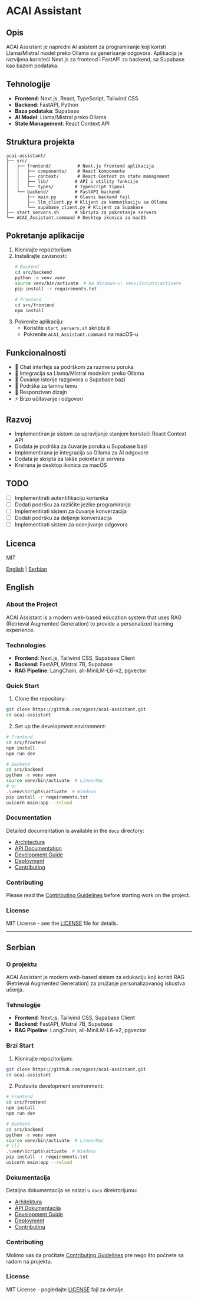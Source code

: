 # ACAI Assistant

## Opis
ACAI Assistant je napredni AI asistent za programiranje koji koristi Llama/Mistral model preko Ollama za generisanje odgovora. Aplikacija je razvijena koristeći Next.js za frontend i FastAPI za backend, sa Supabase kao bazom podataka.

## Tehnologije
- **Frontend**: Next.js, React, TypeScript, Tailwind CSS
- **Backend**: FastAPI, Python
- **Baza podataka**: Supabase
- **AI Model**: Llama/Mistral preko Ollama
- **State Management**: React Context API

## Struktura projekta
```
acai-assistant/
├── src/
│   ├── frontend/          # Next.js frontend aplikacija
│   │   ├── components/    # React komponente
│   │   ├── context/       # React Context za state management
│   │   ├── lib/          # API i utility funkcije
│   │   └── types/        # TypeScript tipovi
│   └── backend/          # FastAPI backend
│       ├── main.py       # Glavni backend fajl
│       ├── llm_client.py # Klijent za komunikaciju sa Ollama
│       └── supabase_client.py # Klijent za Supabase
├── start_servers.sh      # Skripta za pokretanje servera
└── ACAI_Assistant.command # Desktop ikonica za macOS
```

## Pokretanje aplikacije
1. Klonirajte repozitorijum
2. Instalirajte zavisnosti:
   ```bash
   # Backend
   cd src/backend
   python -m venv venv
   source venv/bin/activate  # Na Windows-u: venv\Scripts\activate
   pip install -r requirements.txt

   # Frontend
   cd src/frontend
   npm install
   ```
3. Pokrenite aplikaciju:
   - Koristite `start_servers.sh` skriptu ili
   - Pokrenite `ACAI_Assistant.command` na macOS-u

## Funkcionalnosti
- 💬 Chat interfejs sa podrškom za razmenu poruka
- 🤖 Integracija sa Llama/Mistral modelom preko Ollama
- 💾 Čuvanje istorije razgovora u Supabase bazi
- 🌙 Podrška za tamnu temu
- 🎨 Responzivan dizajn
- ⚡ Brzo učitavanje i odgovori

## Razvoj
- Implementiran je sistem za upravljanje stanjem koristeći React Context API
- Dodata je podrška za čuvanje poruka u Supabase bazi
- Implementirana je integracija sa Ollama za AI odgovore
- Dodata je skripta za lakše pokretanje servera
- Kreirana je desktop ikonica za macOS

## TODO
- [ ] Implementirati autentifikaciju korisnika
- [ ] Dodati podršku za različite jezike programiranja
- [ ] Implementirati sistem za čuvanje konverzacija
- [ ] Dodati podršku za deljenje konverzacija
- [ ] Implementirati sistem za ocenjivanje odgovora

## Licenca
MIT

[English](#english) | [Serbian](#serbian)

<a name="english"></a>
## English

### About the Project

ACAI Assistant is a modern web-based education system that uses RAG (Retrieval Augmented Generation) to provide a personalized learning experience.

### Technologies

- **Frontend**: Next.js, Tailwind CSS, Supabase Client
- **Backend**: FastAPI, Mistral 7B, Supabase
- **RAG Pipeline**: LangChain, all-MiniLM-L6-v2, pgvector

### Quick Start

1. Clone the repository:
```bash
git clone https://github.com/sgazz/acai-assistant.git
cd acai-assistant
```

2. Set up the development environment:
```bash
# Frontend
cd src/frontend
npm install
npm run dev

# Backend
cd src/backend
python -m venv venv
source venv/bin/activate  # Linux/Mac
# or
.\venv\Scripts\activate  # Windows
pip install -r requirements.txt
uvicorn main:app --reload
```

### Documentation

Detailed documentation is available in the `docs` directory:

- [Architecture](./docs/architecture/README.md)
- [API Documentation](./docs/api/README.md)
- [Development Guide](./docs/development/README.md)
- [Deployment](./docs/deployment/README.md)
- [Contributing](./docs/contributing/README.md)

### Contributing

Please read the [Contributing Guidelines](./docs/contributing/README.md) before starting work on the project.

### License

MIT License - see the [LICENSE](LICENSE) file for details.

---

<a name="serbian"></a>
## Serbian

### O projektu

ACAI Assistant je modern web-based sistem za edukaciju koji koristi RAG (Retrieval Augmented Generation) za pružanje personalizovanog iskustva učenja.

### Tehnologije

- **Frontend**: Next.js, Tailwind CSS, Supabase Client
- **Backend**: FastAPI, Mistral 7B, Supabase
- **RAG Pipeline**: LangChain, all-MiniLM-L6-v2, pgvector

### Brzi Start

1. Klonirajte repozitorijum:
```bash
git clone https://github.com/sgazz/acai-assistant.git
cd acai-assistant
```

2. Postavite development environment:
```bash
# Frontend
cd src/frontend
npm install
npm run dev

# Backend
cd src/backend
python -m venv venv
source venv/bin/activate  # Linux/Mac
# ili
.\venv\Scripts\activate  # Windows
pip install -r requirements.txt
uvicorn main:app --reload
```

### Dokumentacija

Detaljna dokumentacija se nalazi u `docs` direktorijumu:

- [Arhitektura](./docs/architecture/README.md)
- [API Dokumentacija](./docs/api/README.md)
- [Development Guide](./docs/development/README.md)
- [Deployment](./docs/deployment/README.md)
- [Contributing](./docs/contributing/README.md)

### Contributing

Molimo vas da pročitate [Contributing Guidelines](./docs/contributing/README.md) pre nego što počnete sa radom na projektu.

### License

MIT License - pogledajte [LICENSE](LICENSE) fajl za detalje.